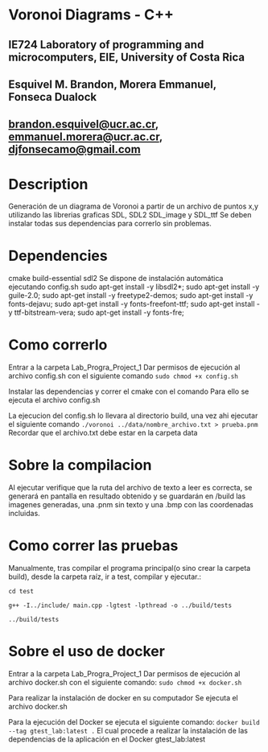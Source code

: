 # Voronoi Diagrams - C++
## IE724 Laboratory of programming and microcomputers, EIE, University of Costa Rica
## Esquivel M. Brandon, Morera Emmanuel, Fonseca Dualock
## brandon.esquivel@ucr.ac.cr, emmanuel.morera@ucr.ac.cr, djfonsecamo@gmail.com

# Description
Generación de un diagrama de Voronoi a partir de un archivo de puntos x,y utilizando las librerias graficas SDL, SDL2 SDL_image y SDL_ttf
Se deben instalar todas sus dependencias para correrlo sin problemas.

# Dependencies
cmake
build-essential
sdl2
Se dispone de instalación automática ejecutando config.sh
sudo apt-get install -y libsdl2*;
sudo apt-get install -y guile-2.0;
sudo apt-get install -y freetype2-demos;
sudo apt-get install -y fonts-dejavu;
sudo apt-get install -y fonts-freefont-ttf;
sudo apt-get install -y ttf-bitstream-vera;
sudo apt-get install -y fonts-fre;

# Como correrlo
Entrar a la carpeta Lab_Progra_Project_1
Dar permisos de ejecución al archivo config.sh con el siguiente comando
`sudo chmod +x config.sh`

Instalar las dependencias y correr el cmake con el comando
Para ello se ejecuta el archivo config.sh

La ejecucion del config.sh lo llevara al directorio build, una vez ahi ejecutar el siguiente comando
`./voronoi ../data/nombre_archivo.txt > prueba.pnm`
Recordar que el archivo.txt debe estar en la carpeta data

# Sobre la compilacion
Al ejecutar verifique que la ruta del archivo de texto a leer es correcta, se generará en pantalla en resultado obtenido y se guardarán en /build las imagenes generadas, una .pnm sin texto y una .bmp con las coordenadas incluidas.

# Como correr las pruebas

Manualmente, tras compilar el programa principal(o sino crear la carpeta build), desde la carpeta raíz, ir a test, compilar y ejecutar.:

`cd test`

`g++ -I../include/ main.cpp -lgtest -lpthread -o ../build/tests`

`../build/tests`


# Sobre el uso de docker
Entrar a la carpeta Lab_Progra_Project_1
Dar permisos de ejecución al archivo docker.sh con el siguiente comando:
`sudo chmod +x docker.sh`

Para realizar la instalación de docker en su computador
Se ejecuta el archivo docker.sh

Para la ejecución del Docker se ejecuta el siguiente comando:
`docker build --tag gtest_lab:latest .`
El cual procede a realizar la instalación de las dependencias de la aplicación en el Docker gtest_lab:latest
